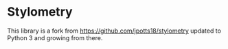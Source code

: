 # Stylometry

This library is a fork from https://github.com/jpotts18/stylometry updated to Python 3 and growing from there.
